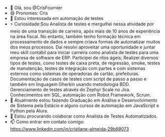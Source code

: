- 👋 Olá, sou @CrisFournier
- 😄 Pronomes: Cris
- 👀 Estou interessada em automação de testes
- ⚡ Curiosidade:Sou Analista de testes e mergulhei nessa atividade por meio de uma transição de carreira, após mais de 10 anos de experiência na área fiscal. No entanto, também tenho formação técnica em processamento de dados e sempre criava formas de automatizar muitos dos meus processos. Daí resolvi aproveitar uma oportunidade e juntar meu skill contábil para iniciar carreira como analista de testes para uma empresa de software de ERP. Participei de ritos ágeis; Realizei diversos tipos de testes, como testes de caixa preta, de regressão, smoke, testes de manutenção, testes de integração com partes e com sistemas externos como sistemas de operadoras de cartão, prefeituras. Documentação de casos de testes com script de passo a passo e também em linguagem Gherkin usando metodologia BDD. Gerenciamento de testes através do Zephyr Scale no Jira. Conhecimentos em SQL, automação com Robot Framework, Scrum.
- 🌱 Atualmente estou fazendo Graduação em Análise e Desenvolvimento de Sistema pela Estácio e alguns cursos de automação em JavaScript e Python pela Alura.
- 💞️ Estou procurando colaborar como Analista de Testes Automatizados. 
- 📫 Como entrar em contato comigo: https://www.linkedin.com/in/cristiane-almeida-29b69073
<!---
CrisFournier/CrisFournier is a ✨ special ✨ repository because its `README.md` (this file) appears on your GitHub profile.
You can click the Preview link to take a look at your changes.
--->
